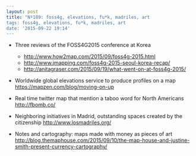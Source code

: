 ```yaml
---
layout: post
title: "Nº189: foss4g, elevations, fu*k, madriles, art
tags: foss4g, elevations, fu*k, madriles, art
date: '2015-09-22 19:14'
---
```


* Three reviews of the FOSS4G2015 conference at Korea 
  * http://www.how2map.com/2015/09/foss4g-2015.html
  * http://www.jmapping.com/foss4g-2015-seoul-korea-recap/
  * http://anitagraser.com/2015/09/19/what-went-on-at-foss4g-2015/

* Worldwide global elevations service to produce profiles on a map
  https://mapzen.com/blog/moving-on-up

* Real time twitter map that mention a taboo word for North Americans
  http://fbomb.co/

* Neighboring initiatives in Madrid, outstanding spaces created by the citizenship
  http://www.losmadriles.org/

* Notes and cartography: maps made with money as pieces of art
  http://blog.themaphouse.com/2015/09/10/the-map-house-and-justine-smith-present-currency-cartography/
